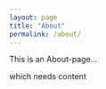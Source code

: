```yaml
---
layout: page
title: "About"
permalink: /about/
---
```


This is an About-page...

which needs content
